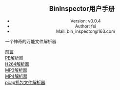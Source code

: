 ## <center>BinInspector用户手册</center>   
* <center>Version: v0.0.4</center>  
* <center>Author: fei</center>  
* <center>Mail: bin_inspector@163.com</center>  

一个神奇的万能文件解析器  

[前言](./introduce.md)  
[PE解析器](./codec_pe.md)  
[H264解析器](./codec_h264.md)  
[MP3解析器](./codec_mp3.md)  
[MP4解析器](./codec_mp4.md)  
[pcap抓包文件解析器](./codec_pcap.md)  

